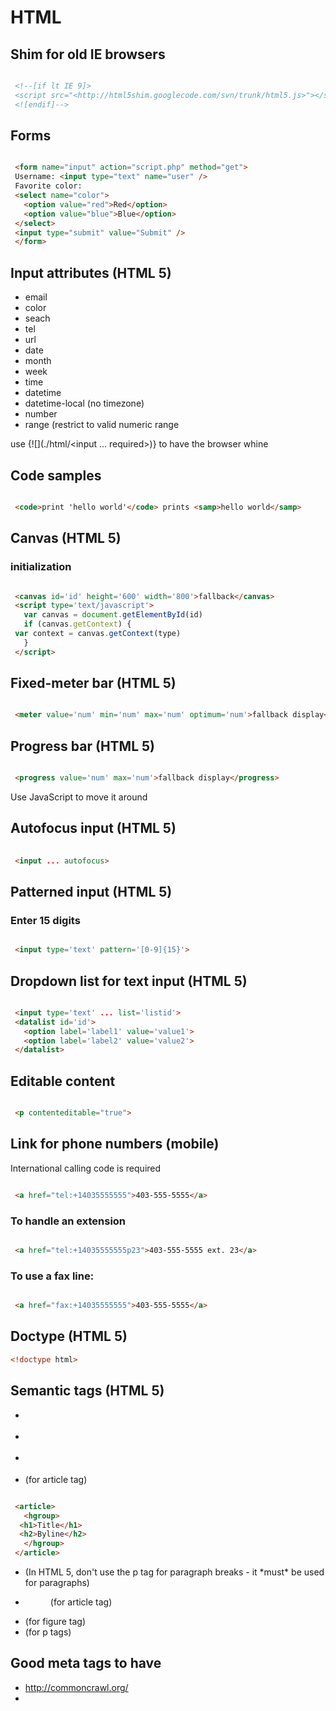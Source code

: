 # HTML
Shim for old IE browsers
------------------------

```html

 <!--[if lt IE 9]>
 <script src="<http://html5shim.googlecode.com/svn/trunk/html5.js>"></script>
 <![endif]-->
```

Forms
-----

```html

 <form name="input" action="script.php" method="get">
 Username: <input type="text" name="user" />
 Favorite color:
 <select name="color">
   <option value="red">Red</option>
   <option value="blue">Blue</option>
 </select>
 <input type="submit" value="Submit" />
 </form>
```

Input attributes (HTML 5)
-------------------------


* email
* color
* seach
* tel
* url
* date
* month
* week
* time
* datetime
* datetime-local (no timezone)
* number
* range (restrict to valid numeric range


use {![](./html/<input ... required>)} to have the browser whine

Code samples
------------

```html

 <code>print 'hello world'</code> prints <samp>hello world</samp>
```
Canvas (HTML 5)
---------------


### initialization

```html

 <canvas id='id' height='600' width='800'>fallback</canvas>
 <script type='text/javascript'>
   var canvas = document.getElementById(id)
   if (canvas.getContext) {
 var context = canvas.getContext(type)
   }
 </script>
```
Fixed-meter bar (HTML 5)
------------------------

```html

 <meter value='num' min='num' max='num' optimum='num'>fallback display</meter>
```
Progress bar (HTML 5)
---------------------

```html

 <progress value='num' max='num'>fallback display</progress>
```
Use JavaScript to move it around

Autofocus input (HTML 5)
------------------------


```html
 
 <input ... autofocus>
```
Patterned input (HTML 5)
------------------------


### Enter 15 digits

```html

 <input type='text' pattern='[0-9]{15}'>
```

Dropdown list for text input (HTML 5)
-------------------------------------

```html

 <input type='text' ... list='listid'>
 <datalist id='id'>
   <option label='label1' value='value1'>
   <option label='label2' value='value2'>
 </datalist>
```

Editable content
----------------

```html

 <p contenteditable="true">
```

Link for phone numbers (mobile)
-------------------------------

International calling code is required

```html

 <a href="tel:+14035555555">403-555-5555</a>
```

### To handle an extension

```html

 <a href="tel:+14035555555p23">403-555-5555 ext. 23</a>
```

### To use a fax line:

```html

 <a href="fax:+14035555555">403-555-5555</a>
```

Doctype (HTML 5)
----------------
```html
<!doctype html>
```

Semantic tags (HTML 5)
----------------------


* <section>
* <nav>
* <article>
* <hgroup> (for article tag)


```html

 <article>
   <hgroup>
  <h1>Title</h1>
  <h2>Byline</h2>
   </hgroup>
 </article>
```

* <p> (In HTML 5, don't use the p tag for paragraph breaks - it *must* be used for paragraphs)
* <figure> (for article tag)
* <figcaption> (for figure tag)
* <aside> (for p tags)


Good meta tags to have
----------------------

* <http://commoncrawl.org/>
* <title> - up to 70 characters of relevant text
* <meta name=”description” content=”155 characters of message matching text”>
* <link rel=”author” href=”<https://plus.google.com/[YOUR> PERSONAL G+ PROFILE HERE]”/>
* <a href=”<https://plus.google.com/[YOUR> PERSONAL G+ PROFILE NUMBER]” rel=”me”>Me on Google+</a>
* <link rel=”publisher” href=”<https://plus.google.com/[YOUR> BUSINESS G+ PROFILE HERE]”/>
* [OpenGraph](./opengraph.markdown)
* [Web Services:Twitter](../web_services/twitter.markdown)


<http://www.iacquire.com/blog/18-meta-tags-every-webpage-should-have-in-2013>

HTML entities for accents
-------------------------


| Modifier   | Example | HTML     |
|------------|---------|----------|
| Grave      | à       | &agrave; |
| Acute      | á       | &aacute; |
| Circumflex | â       | &acirc;  |
| Tilde      | ã       | &atilde; |
| Umlaut     | ä       | &auml;   |
| Cedil      | ç       | &ccedil; |


